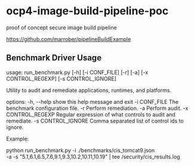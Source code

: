# ocp4-image-build-pipeline-poc

proof of concept secure image build pipeline

https://github.com/marrober/pipelineBuildExample

## Benchmark Driver Usage

usage: run_benchmark.py [-h] [-i CONF_FILE] [-r] [-a] [-x CONTROL_REGEXP] [-s CONTROL_IGNORE]

Utility to audit and remediate applications, runtimes, and platforms.

options:
  -h, --help         show this help message and exit
  -i CONF_FILE       The benchmark configuration file.
  -r                 Perform remediation.
  -a                 Perform audit.
  -x CONTROL_REGEXP  Regular expression of what controls to audit and remediate.
  -s CONTROL_IGNORE  Comma separated list of control ids to ignore.

Example:

python run_benchmark.py -i ./benchmarks/cis_tomcat9.json \
    -a -s "5.1,6.1,6.5,7.6,9.1,9.3,10.2,10.11,10.19" | tee /security/cis_results.log

